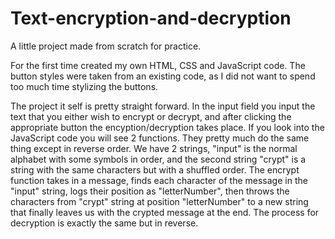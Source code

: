 # Text-encryption-and-decryption
A little project made from scratch for practice.

For the first time created my own HTML, CSS and JavaScript code. The button styles were taken from an existing code, as I did not want to spend too much time
stylizing the buttons.

The project it self is pretty straight forward. In the input field you input the text that you either wish to encrypt or decrypt, and after clicking the 
appropriate button the encyption/decryption takes place. If you look into the JavaScript code you will see 2 functions. They pretty much do the same thing
except in reverse order. We have 2 strings, "input" is the normal alphabet with some symbols in order, and the second string "crypt" is a string with the
same characters but with a shuffled order. The encrypt function takes in a message, finds each character of the message in the "input" string, logs their position as "letterNumber", then throws the characters from "crypt" string at position "letterNumber" to a new string that finally leaves us with the crypted message at the end.
The process for decryption is exactly the same but in reverse.
